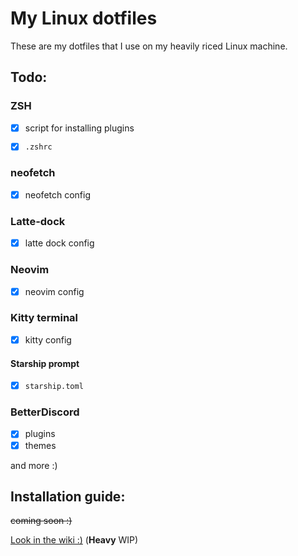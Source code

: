# My Linux dotfiles
These are my dotfiles that I use on my heavily riced Linux machine.

## Todo:
### ZSH 
- [x] script for installing plugins

- [x] `.zshrc`

### neofetch
- [x] neofetch config

### Latte-dock
- [x] latte dock config

### Neovim
- [x] neovim config

### Kitty terminal
- [x] kitty config

#### Starship prompt
- [x] `starship.toml`

### BetterDiscord 
- [x] plugins
- [x] themes

and more :)

## Installation guide: 
~~coming soon :)~~

[Look in the wiki :)](https://github.com/michaelScopic/dotfiles/wiki) (**Heavy** WIP)


